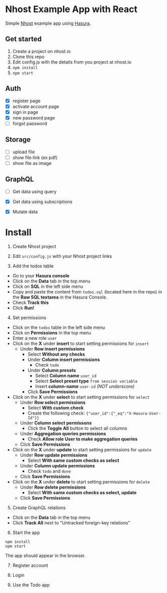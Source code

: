 # Nhost Example App with React

Simple [Nhost](https://nhost.io) example app using [Hasura](https://hasura.io).

## Get started

1. Create a project on nhost.io
2. Clone this repo
3. Edit config.js with the details from you project at nhost.io
4. `npm install`
5. `npm start`

## Auth

- [x] register page
- [x] activate account page
- [x] sign in page
- [x] new password page
- [ ] forgot password

## Storage

- [ ] upload file
- [ ] show file link (ex pdf)
- [ ] show file as image

## GraphQL

- [ ] Get data using query
- [x] Get data using subscriptions
- [x] Mutate data


# Install

1. Create Nhost project

2. Edit `src/config.js` with your Nhost project links

3. Add the todos table
  - Go to your **Hasura console**
  - Click on the **Data** tab in the top menu
  - Click on **SQL** in the left side menu
  - Copy and paste the content from `todos.sql` (located here in the repo) in the **Raw SQL textarea** in the Hasura Console.
  - Check **Track this**
  - Click **Run!**


4. Set permissions
  - Click on the `todos` table in the left side menu
  - Click on **Permissions** in the top menu
  - Enter a new role `user`
  - Click on the **X** under **insert** to start setting permissions for `insert`
    - Under **Row insert permissions**
        - Select **Without any checks**
      - Under **Column insert permissions**
        - Check `todo`
      - Under **Column presets**
        - Select **Column name** `user_id`
        - Select **Select preset type** `from session variable`
        - Insert **column-name** `user-id` *(NOT underscore)*
      - Click **Save Permissions**
  - Click on the **X** under **select** to start setting permissions for `select`
    - Under **Row select permissions**
      - Select **With custom check**
      - Create the following check: `{"user_id":{"_eq":"X-Hasura-User-Id"}}`
    - Under **Column select permissons**
      - Click the **Toggle All** button to select all columns
    - Under **Aggregation queries permissions**
      - Check **Allow role User to make aggregation queries**
    - Click **Save Permissions**
  - Click on the **X** under **update** to start setting permissions for `update`
    - Under **Row update permissions**
      - Select **With same custom checks as select**
    - Under **Column update permissions**
      - Check `todo` and `done`
    - Click **Save Permissions**
  - Click on the **X** under **delete** to start setting permissions for `delete`
    - Under **Row delete permissions**
      - Select **With same custom checks as select, update**
    - Click **Save Permissions**


5. Create GraphQL relations

  - Click on the **Data** tab in the top menu
  - Click **Track All** next to "Untracked foreign-key relations"


6. Start the app

```
npm install
npm start
```

The app should appear in the browser.


7. Register account


8. Login


9. Use the Todo app
